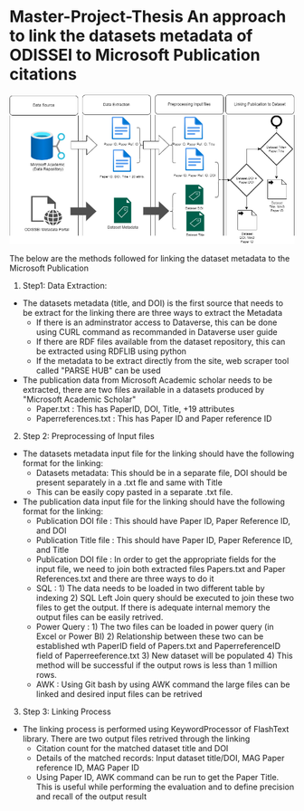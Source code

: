 # Master-Project-Thesis An approach to link the datasets metadata of ODISSEI to Microsoft Publication citations

![alt text](https://github.com/spatil741/Master-Project-Thesis/blob/b60413b5bc9132a0f68374ca90e6fc38f8b23ca6/Linking%20Process%20Overview.png)

The below are the methods followed for linking the dataset metadata to the Microsoft Publication
1) Step1: Data Extraction:
* The datasets metadata (title, and DOI) is the first source that needs to be extract for the linking there are three ways to extract the Metadata
  * If there is an adminstrator access to Dataverse, this can be done using CURL command as recommanded in Dataverse user guide
  * If there are RDF files available from the dataset repository, this can be extracted using RDFLIB using python
  * If the metadata to be extract directly from the site, web scraper tool called "PARSE HUB" can be used
 * The publication data from Microsoft Academic scholar needs to be extracted, there are two files available in a datasets produced by "Microsoft Academic Scholar"
    * Paper.txt : This has PaperID, DOI, Title, +19 attributes
    * Paperreferences.txt : This has Paper ID and Paper reference ID
    
2) Step 2: Preprocessing of Input files
* The datasets metadata input file for the linking should have the following format for the linking:
  * Datasets metadata: This should be in a separate file, DOI should be present separately in a .txt fle and same with Title
  * This can be easily copy pasted in a separate .txt file.
 * The publication data input file for the linking should have the following format for the linking:
    * Publication DOI file : This should have Paper ID, Paper Reference ID, and DOI
    * Publication Title file : This should have Paper ID, Paper Reference ID, and Title
    * Publication DOI file : In order to get the appropriate fields for the input file, we need to join both extracted files Papers.txt and Paper References.txt and there are three ways to do it
    * SQL : 1) The data needs to be loaded in two different table by indexing 2) SQL Left Join query should be executed to join these two files to get the output. If there is adequate internal memory the output files can be easily retrived.
    * Power Query : 1) The two files can be loaded in power query (in Excel or Power BI) 2) Relationship between these two can be established wth PaperID field of Papers.txt and PaperreferenceID field of Paperreeference.txt 3) New dataset will be populated 4) This method will be successful if the output rows is less than 1 million rows.
    * AWK : Using Git bash by using AWK command the large files can be linked and desired input files can be retrived
    
3) Step 3: Linking Process
* The linking process is performed using KeywordProcessor of FlashText library. There are two output files retrived through the linking
  * Citation count for the matched dataset title and DOI
  * Details of the matched records: Input dataset title/DOI, MAG Paper reference ID, MAG Paper ID
  * Using Paper ID, AWK command can be run to get the Paper Title. This is useful while performing the evaluation and to define precision and recall of the output result
